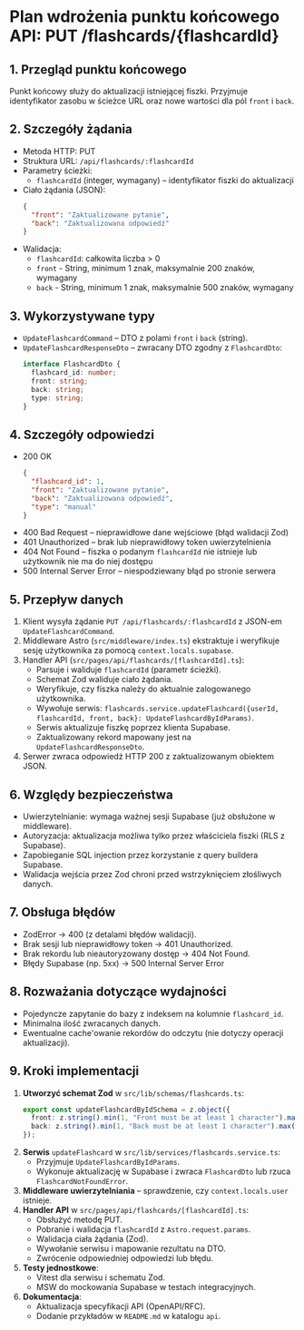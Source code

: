 # Plan wdrożenia punktu końcowego API: PUT /flashcards/{flashcardId}

## 1. Przegląd punktu końcowego

Punkt końcowy służy do aktualizacji istniejącej fiszki. Przyjmuje identyfikator zasobu w ścieżce URL oraz nowe wartości dla pól `front` i `back`.

## 2. Szczegóły żądania

- Metoda HTTP: PUT
- Struktura URL: `/api/flashcards/:flashcardId`
- Parametry ścieżki:
  - `flashcardId` (integer, wymagany) – identyfikator fiszki do aktualizacji
- Ciało żądania (JSON):
  ```json
  {
    "front": "Zaktualizowane pytanie",
    "back": "Zaktualizowana odpowiedź"
  }
  ```
- Walidacja:
  - `flashcardId`: całkowita liczba > 0
  - `front` - String, minimum 1 znak, maksymalnie 200 znaków, wymagany
  - `back` - String, minimum 1 znak, maksymalnie 500 znaków, wymagany

## 3. Wykorzystywane typy

- `UpdateFlashcardCommand` – DTO z polami `front` i `back` (string).
- `UpdateFlashcardResponseDto` – zwracany DTO zgodny z `FlashcardDto`:
  ```ts
  interface FlashcardDto {
    flashcard_id: number;
    front: string;
    back: string;
    type: string;
  }
  ```

## 4. Szczegóły odpowiedzi

- 200 OK
  ```json
  {
    "flashcard_id": 1,
    "front": "Zaktualizowane pytanie",
    "back": "Zaktualizowana odpowiedź",
    "type": "manual"
  }
  ```
- 400 Bad Request – nieprawidłowe dane wejściowe (błąd walidacji Zod)
- 401 Unauthorized – brak lub nieprawidłowy token uwierzytelnienia
- 404 Not Found – fiszka o podanym `flashcardId` nie istnieje lub użytkownik nie ma do niej dostępu
- 500 Internal Server Error – niespodziewany błąd po stronie serwera

## 5. Przepływ danych

1. Klient wysyła żądanie `PUT /api/flashcards/:flashcardId` z JSON-em `UpdateFlashcardCommand`.
2. Middleware Astro (`src/middleware/index.ts`) ekstraktuje i weryfikuje sesję użytkownika za pomocą `context.locals.supabase`.
3. Handler API (`src/pages/api/flashcards/[flashcardId].ts`):
   - Parsuje i waliduje `flashcardId` (parametr ścieżki).
   - Schemat Zod waliduje ciało żądania.
   - Weryfikuje, czy fiszka należy do aktualnie zalogowanego użytkownika.
   - Wywołuje serwis: `flashcards.service.updateFlashcard({userId, flashcardId, front, back}: UpdateFlashcardByIdParams)`.
   - Serwis aktualizuje fiszkę poprzez klienta Supabase.
   - Zaktualizowany rekord mapowany jest na `UpdateFlashcardResponseDto`.
4. Serwer zwraca odpowiedź HTTP 200 z zaktualizowanym obiektem JSON.

## 6. Względy bezpieczeństwa

- Uwierzytelnianie: wymaga ważnej sesji Supabase (już obsłużone w middleware).
- Autoryzacja: aktualizacja możliwa tylko przez właściciela fiszki (RLS z Supabase).
- Zapobieganie SQL injection przez korzystanie z query buildera Supabase.
- Walidacja wejścia przez Zod chroni przed wstrzyknięciem złośliwych danych.

## 7. Obsługa błędów

- ZodError → 400 (z detalami błędów walidacji).
- Brak sesji lub nieprawidłowy token → 401 Unauthorized.
- Brak rekordu lub nieautoryzowany dostęp → 404 Not Found.
- Błędy Supabase (np. 5xx) → 500 Internal Server Error

## 8. Rozważania dotyczące wydajności

- Pojedyncze zapytanie do bazy z indeksem na kolumnie `flashcard_id`.
- Minimalna ilość zwracanych danych.
- Ewentualne cache'owanie rekordów do odczytu (nie dotyczy operacji aktualizacji).

## 9. Kroki implementacji

1. **Utworzyć schemat Zod** w `src/lib/schemas/flashcards.ts`:
   ```ts
   export const updateFlashcardByIdSchema = z.object({
     front: z.string().min(1, "Front must be at least 1 character").max(200, "Front must be at most 200 characters"),
     back: z.string().min(1, "Back must be at least 1 character").max(500, "Back must be at most 500 characters"),
   });
   ```
2. **Serwis** `updateFlashcard` w `src/lib/services/flashcards.service.ts`:
   - Przyjmuje `UpdateFlashcardByIdParams`.
   - Wykonuje aktualizację w Supabase i zwraca `FlashcardDto` lub rzuca `FlashcardNotFoundError`.
3. **Middleware uwierzytelniania** – sprawdzenie, czy `context.locals.user` istnieje.
4. **Handler API** w `src/pages/api/flashcards/[flashcardId].ts`:
   - Obsłużyć metodę PUT.
   - Pobranie i walidacja `flashcardId` z `Astro.request.params`.
   - Walidacja ciała żądania (Zod).
   - Wywołanie serwisu i mapowanie rezultatu na DTO.
   - Zwrócenie odpowiedniej odpowiedzi lub błędu.
5. **Testy jednostkowe**:
   - Vitest dla serwisu i schematu Zod.
   - MSW do mockowania Supabase w testach integracyjnych.
6. **Dokumentacja**:
   - Aktualizacja specyfikacji API (OpenAPI/RFC).
   - Dodanie przykładów w `README.md` w katalogu `api`.
